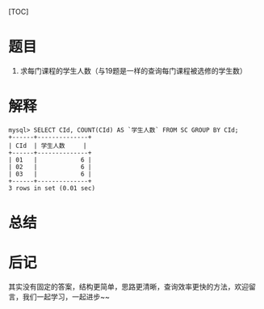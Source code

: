 [TOC]

# 题目
1. 求每门课程的学生人数（与19题是一样的查询每门课程被选修的学生数）

# 解释

```mysql
mysql> SELECT CId, COUNT(CId) AS `学生人数` FROM SC GROUP BY CId;  
+------+--------------+
| CId  | 学生人数     |
+------+--------------+
| 01   |            6 |
| 02   |            6 |
| 03   |            6 |
+------+--------------+
3 rows in set (0.01 sec)
```


# 总结


# 后记

其实没有固定的答案，结构更简单，思路更清晰，查询效率更快的方法，欢迎留言，我们一起学习，一起进步~~